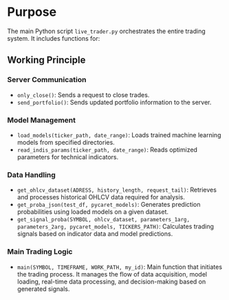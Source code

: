 # Purpose

The main Python script `live_trader.py` orchestrates the entire trading system. It includes functions for:

## Working Principle

### Server Communication
- `only_close()`: Sends a request to close trades.
- `send_portfolio()`: Sends updated portfolio information to the server.

### Model Management
- `load_models(ticker_path, date_range)`: Loads trained machine learning models from specified directories.
- `read_indis_params(ticker_path, date_range)`: Reads optimized parameters for technical indicators.

### Data Handling
- `get_ohlcv_dataset(ADRESS, history_length, request_tail)`: Retrieves and processes historical OHLCV data required for analysis.
- `get_proba_json(test_df, pycaret_models)`: Generates prediction probabilities using loaded models on a given dataset.
- `get_signal_proba(SYMBOL, ohlcv_dataset, parameters_1arg, parameters_2arg, pycaret_models, TICKERS_PATH)`: Calculates trading signals based on indicator data and model predictions.

### Main Trading Logic
- `main(SYMBOL, TIMEFRAME, WORK_PATH, my_id)`: Main function that initiates the trading process. It manages the flow of data acquisition, model loading, real-time data processing, and decision-making based on generated signals.
